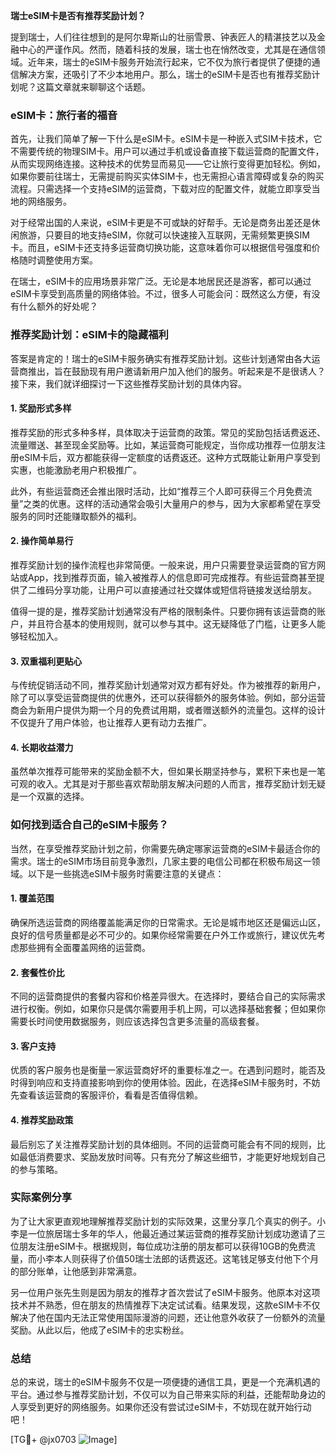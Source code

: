 **瑞士eSIM卡是否有推荐奖励计划？**

提到瑞士，人们往往想到的是阿尔卑斯山的壮丽雪景、钟表匠人的精湛技艺以及金融中心的严谨作风。然而，随着科技的发展，瑞士也在悄然改变，尤其是在通信领域。近年来，瑞士的eSIM卡服务开始流行起来，它不仅为旅行者提供了便捷的通信解决方案，还吸引了不少本地用户。那么，瑞士的eSIM卡是否也有推荐奖励计划呢？这篇文章就来聊聊这个话题。

### eSIM卡：旅行者的福音

首先，让我们简单了解一下什么是eSIM卡。eSIM卡是一种嵌入式SIM卡技术，它不需要传统的物理SIM卡。用户可以通过手机或设备直接下载运营商的配置文件，从而实现网络连接。这种技术的优势显而易见——它让旅行变得更加轻松。例如，如果你要前往瑞士，无需提前购买实体SIM卡，也无需担心语言障碍或复杂的购买流程。只需选择一个支持eSIM的运营商，下载对应的配置文件，就能立即享受当地的网络服务。

对于经常出国的人来说，eSIM卡更是不可或缺的好帮手。无论是商务出差还是休闲旅游，只要目的地支持eSIM，你就可以快速接入互联网，无需频繁更换SIM卡。而且，eSIM卡还支持多运营商切换功能，这意味着你可以根据信号强度和价格随时调整使用方案。

在瑞士，eSIM卡的应用场景非常广泛。无论是本地居民还是游客，都可以通过eSIM卡享受到高质量的网络体验。不过，很多人可能会问：既然这么方便，有没有什么额外的好处呢？

### 推荐奖励计划：eSIM卡的隐藏福利

答案是肯定的！瑞士的eSIM卡服务确实有推荐奖励计划。这些计划通常由各大运营商推出，旨在鼓励现有用户邀请新用户加入他们的服务。听起来是不是很诱人？接下来，我们就详细探讨一下这些推荐奖励计划的具体内容。

#### 1. **奖励形式多样**
推荐奖励的形式多种多样，具体取决于运营商的政策。常见的奖励包括话费返还、流量赠送、甚至现金奖励等。比如，某运营商可能规定，当你成功推荐一位朋友注册eSIM卡后，双方都能获得一定额度的话费返还。这种方式既能让新用户享受到实惠，也能激励老用户积极推广。

此外，有些运营商还会推出限时活动，比如“推荐三个人即可获得三个月免费流量”之类的优惠。这样的活动通常会吸引大量用户的参与，因为大家都希望在享受服务的同时还能赚取额外的福利。

#### 2. **操作简单易行**
推荐奖励计划的操作流程也非常简便。一般来说，用户只需要登录运营商的官方网站或App，找到推荐页面，输入被推荐人的信息即可完成推荐。有些运营商甚至提供了二维码分享功能，让用户可以直接通过社交媒体或短信将链接发送给朋友。

值得一提的是，推荐奖励计划通常没有严格的限制条件。只要你拥有该运营商的账户，并且符合基本的使用规则，就可以参与其中。这无疑降低了门槛，让更多人能够轻松加入。

#### 3. **双重福利更贴心**
与传统促销活动不同，推荐奖励计划通常对双方都有好处。作为被推荐的新用户，除了可以享受运营商提供的优惠外，还可以获得额外的服务体验。例如，部分运营商会为新用户提供为期一个月的免费试用期，或者赠送额外的流量包。这样的设计不仅提升了用户体验，也让推荐人更有动力去推广。

#### 4. **长期收益潜力**
虽然单次推荐可能带来的奖励金额不大，但如果长期坚持参与，累积下来也是一笔可观的收入。尤其是对于那些喜欢帮助朋友解决问题的人而言，推荐奖励计划无疑是一个双赢的选择。

### 如何找到适合自己的eSIM卡服务？

当然，在享受推荐奖励计划之前，你需要先确定哪家运营商的eSIM卡最适合你的需求。瑞士的eSIM市场目前竞争激烈，几家主要的电信公司都在积极布局这一领域。以下是一些挑选eSIM卡服务时需要注意的关键点：

#### 1. **覆盖范围**
确保所选运营商的网络覆盖能满足你的日常需求。无论是城市地区还是偏远山区，良好的信号质量都是必不可少的。如果你经常需要在户外工作或旅行，建议优先考虑那些拥有全面覆盖网络的运营商。

#### 2. **套餐性价比**
不同的运营商提供的套餐内容和价格差异很大。在选择时，要结合自己的实际需求进行权衡。例如，如果你只是偶尔需要用手机上网，可以选择基础套餐；但如果你需要长时间使用数据服务，则应该选择包含更多流量的高级套餐。

#### 3. **客户支持**
优质的客户服务也是衡量一家运营商好坏的重要标准之一。在遇到问题时，能否及时得到响应和支持直接影响到你的使用体验。因此，在选择eSIM卡服务时，不妨先查看该运营商的客服评价，看看是否值得信赖。

#### 4. **推荐奖励政策**
最后别忘了关注推荐奖励计划的具体细则。不同的运营商可能会有不同的规则，比如最低消费要求、奖励发放时间等。只有充分了解这些细节，才能更好地规划自己的参与策略。

### 实际案例分享

为了让大家更直观地理解推荐奖励计划的实际效果，这里分享几个真实的例子。小李是一位旅居瑞士多年的华人，他最近通过某运营商的推荐奖励计划成功邀请了三位朋友注册eSIM卡。根据规则，每位成功注册的朋友都可以获得10GB的免费流量，而小李本人则获得了价值50瑞士法郎的话费返还。这笔钱足够支付他下个月的部分账单，让他感到非常满意。

另一位用户张先生则是因为朋友的推荐才首次尝试了eSIM卡服务。他原本对这项技术并不熟悉，但在朋友的热情推荐下决定试试看。结果发现，这款eSIM卡不仅解决了他在国内无法正常使用国际漫游的问题，还让他意外收获了一份额外的流量奖励。从此以后，他成了eSIM卡的忠实粉丝。

### 总结

总的来说，瑞士的eSIM卡服务不仅是一项便捷的通信工具，更是一个充满机遇的平台。通过参与推荐奖励计划，不仅可以为自己带来实际的利益，还能帮助身边的人享受到更好的网络服务。如果你还没有尝试过eSIM卡，不妨现在就开始行动吧！

[TG💪+ @jx0703 ![Image](https://github.com/user-attachments/assets/dbca1d08-cadb-493c-b0ec-ad6f7a83f270)]